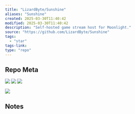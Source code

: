 ```yaml
---
title: "LizardByte/Sunshine"
aliases: "Sunshine"
created: 2025-03-30T11:40:42
modified: 2025-03-30T11:40:42
description: "Self-hosted game stream host for Moonlight."
source: "https://github.com/LizardByte/Sunshine"
tags:
  - "star"
tags-link:
type: "repo"
---
```

## Repo Meta

![](https://img.shields.io/github/stars/LizardByte/Sunshine?style=for-the-badge&label=stars) ![](https://img.shields.io/github/repo-size/LizardByte/Sunshine?style=for-the-badge&label=size) ![](https://img.shields.io/github/created-at/LizardByte/Sunshine?style=for-the-badge&label=since)

[![](https://github-readme-stats.vercel.app/api/pin/?username=LizardByte&repo=Sunshine&bg_color=00000000)](https://github.com/LizardByte/Sunshine)

## Notes

